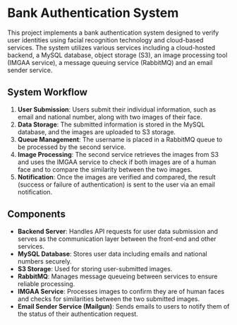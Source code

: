 # Bank Authentication System

This project implements a bank authentication system designed to verify user identities using facial recognition technology and cloud-based services. The system utilizes various services including a cloud-hosted backend, a MySQL database, object storage (S3), an image processing tool (IMGAA service), a message queuing service (RabbitMQ) and an email sender service. 


## System Workflow

1. **User Submission**: Users submit their individual information, such as email and national number, along with two images of their face.
2. **Data Storage**: The submitted information is stored in the MySQL database, and the images are uploaded to S3 storage.
3. **Queue Management**: The username is placed in a RabbitMQ queue to be processed by the second service.
4. **Image Processing**: The second service retrieves the images from S3 and uses the IMGAA service to check if both images are of a human face and to compare the similarity between the two images.
5. **Notification**: Once the images are verified and compared, the result (success or failure of authentication) is sent to the user via an email notification.


## Components

- **Backend Server**: Handles API requests for user data submission and serves as the communication layer between the front-end and other services.
- **MySQL Database**: Stores user data including emails and national numbers securely.
- **S3 Storage**: Used for storing user-submitted images.
- **RabbitMQ**: Manages message queueing between services to ensure reliable processing.
- **IMGAA Service**: Processes images to confirm they are of human faces and checks for similarities between the two submitted images.
- **Email Sender Service (Mailgun)**: Sends emails to users to notify them of the status of their authentication request.
